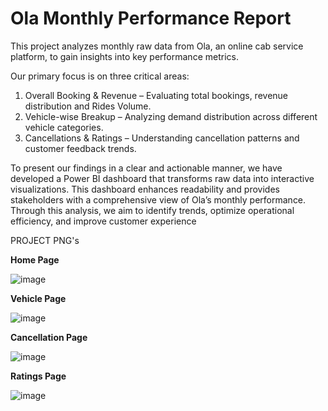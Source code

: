 # Ola Monthly Performance Report
This project analyzes monthly raw data from Ola, an online cab service platform, to gain insights into key performance metrics. 

Our primary focus is on three critical areas:
1. Overall Booking & Revenue – Evaluating total bookings, revenue distribution and Rides Volume.
2. Vehicle-wise Breakup – Analyzing demand distribution across different vehicle categories.
3. Cancellations & Ratings – Understanding cancellation patterns and customer feedback trends.

To present our findings in a clear and actionable manner, we have developed a Power BI dashboard that transforms raw data into interactive visualizations. 
This dashboard enhances readability and provides stakeholders with a comprehensive view of Ola’s monthly performance.
Through this analysis, we aim to identify trends, optimize operational efficiency, and improve customer experience

PROJECT PNG's

**Home Page**

![image](https://github.com/user-attachments/assets/b55680be-36f1-4059-a58e-86c97bf2270e)

**Vehicle Page**

![image](https://github.com/user-attachments/assets/f1ad6c8d-75de-4a07-959a-aab5a08a960d)

**Cancellation Page**

![image](https://github.com/user-attachments/assets/b0c694a5-42cd-4bcd-b1d2-f6fe38b36383)

**Ratings Page**

![image](https://github.com/user-attachments/assets/1bb05edc-50fe-449f-bad8-6781b07be68b)
